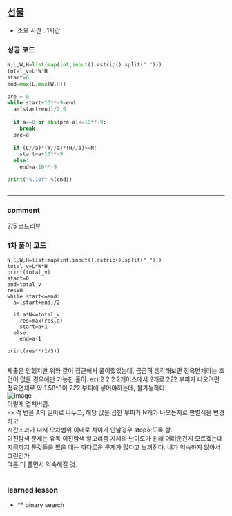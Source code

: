 
## [선물](https://www.acmicpc.net/problem/1166)
* 소요 시간 : 1시간

### 성공 코드
```python
N,L,W,H=list(map(int,input().rstrip().split(" ")))
total_v=L*W*H
start=0
end=max(L,max(W,H))

pre = 0
while start+10**-9<end:
  a=(start+end)/2.0
  
  if a==0 or abs(pre-a)<=10**-9:
    break
  pre=a
  
  if (L//a)*(W//a)*(H//a)>=N:
    start=a+10**-9
  else:
    end=a-10**-9

print("%.10f" %(end))
      
```



----------------------------------------------------------------------------
### comment 
3/5 코드리뷰
### 1차 풀이 코드
```
N,L,W,H=list(map(int,input().rstrip().split(" ")))
total_v=L*W*H
print(total_v)
start=0
end=total_v
res=0
while start<=end:
  a=(start+end)/2
  
  if a*N<=total_v:
    res=max(res,a)
    start=a+1
  else:
    end=a-1

print(res**(1/3))
      
```
제출은 안했지만 위와 같이 접근해서 풀이했었는데, 곰곰히 생각해보면 정육면체라는 조건이 없을 경우에만 가능한 풀이. ex) 2 2 2 2케이스에서 2개로 2*2*2 부피가 나오려면     
정육면체로 약 1.58^3이 2*2*2 부피에 넣어야하는데, 불가능하다.     
![image](https://user-images.githubusercontent.com/46209571/156905221-9871c671-0dde-4487-8464-d9c248108c72.png)    
이렇게 겹쳐버림.     
-> 각 변을 A의 길이로 나누고, 해당 값을 곱한 부피가 N개가 나오는지로 판별식을 변경하고     
시간초과가 떠서 오차범위 이내로 차이가 안날경우 stop하도록 함.    
이진탐색 문제는 유독 이진탐색 알고리즘 자체의 난이도가 원래 어려운건지 모르겠는데    
지금까지 푼것들을 봤을 때는 까다로운 문제가 많다고 느껴진다. 내가 익숙하지 않아서 그런건가    
여튼 더 풀면서 익숙해질 것.    

#
#
 ### learned lesson
 
* ** binary search
#
#
 
 
 
 
 


